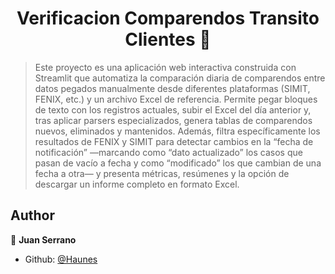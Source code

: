 <h1 align="center">Verificacion Comparendos Transito Clientes 👋</h1>
<p>
</p>

> Este proyecto es una aplicación web interactiva construida con Streamlit que automatiza la comparación diaria de comparendos entre datos pegados manualmente desde diferentes plataformas (SIMIT, FENIX, etc.) y un archivo Excel de referencia. Permite pegar bloques de texto con los registros actuales, subir el Excel del día anterior y, tras aplicar parsers especializados, genera tablas de comparendos nuevos, eliminados y mantenidos. Además, filtra específicamente los resultados de FENIX y SIMIT para detectar cambios en la “fecha de notificación” —marcando como “dato actualizado” los casos que pasan de vacío a fecha y como “modificado” los que cambian de una fecha a otra— y presenta métricas, resúmenes y la opción de descargar un informe completo en formato Excel.

## Author

👤 **Juan Serrano**

* Github: [@Haunes](https://github.com/Haunes)
